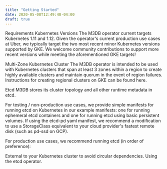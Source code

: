 ```yaml
---
title: "Getting Started"
date: 2020-05-08T12:49:48-04:00
draft: true
---
```


Requirements
Kubernetes Versions
The M3DB operator current targets Kubernetes 1.11 and 1.12. Given the operator's current production use cases at Uber, we typically target the two most recent minor Kubernetes versions supported by GKE. We welcome community contributions to support more recent versions while meeting the aforementioned GKE targets!

Multi-Zone Kubernetes Cluster
The M3DB operator is intended to be used with Kubernetes clusters that span at least 3 zones within a region to create highly available clusters and maintain quorum in the event of region failures. Instructions for creating regional clusters on GKE can be found here.

Etcd
M3DB stores its cluster topology and all other runtime metadata in etcd.

For testing / non-production use cases, we provide simple manifests for running etcd on Kubernetes in our example manifests: one for running ephemeral etcd containers and one for running etcd using basic persistent volumes. If using the etcd-pd yaml manifest, we recommend a modification to use a StorageClass equivalent to your cloud provider's fastest remote disk (such as pd-ssd on GCP).

For production use cases, we recommend running etcd (in order of preference):

External to your Kubernetes cluster to avoid circular dependencies.
Using the etcd operator.